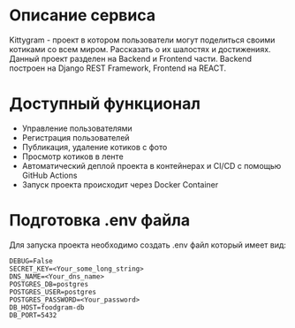 # Описание сервиса
Kittygram - проект в котором пользователи могут поделиться своими котиками со всем миром. Рассказать о их шалостях и достижениях. Данный проект разделен на Backend и Frontend части. Backend построен на Django REST Framework, Frontend на REACT.

# Доступный функционал
- Управление пользователями
- Регистрация пользователей
- Публикация, удаление котиков с фото
- Просмотр котиков в ленте
- Автоматический деплой проекта в контейнерах и CI/CD с помощью GitHub Actions
- Запуск проекта происходит через Docker Container

# Подготовка .env файла
Для запуска проекта необходимо создать .env файл который имеет вид:
```
DEBUG=False
SECRET_KEY=<Your_some_long_string>
DNS_NAME=<Your_dns_name>
POSTGRES_DB=postgres
POSTGRES_USER=postgres
POSTGRES_PASSWORD=<Your_password>
DB_HOST=foodgram-db
DB_PORT=5432
```
